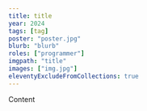 ```yaml
---
title: title
year: 2024
tags: [tag]
poster: "poster.jpg"
blurb: "blurb"
roles: ["programmer"]
imgpath: "title"
images: ["img.jpg"]
eleventyExcludeFromCollections: true
---
```


Content